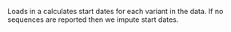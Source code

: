 Loads in a calculates start dates for each variant in the data. If no sequences
are reported then we impute start dates.
